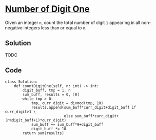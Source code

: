 # [Number of Digit One](https://leetcode.com/problems/number-of-digit-one/)

Given an integer `n`, count the total number of digit `1` appearing in all non-negative integers less than or equal to `n`.

## Solution
TODO
## Code
```
class Solution:
    def countDigitOne(self, n: int) -> int:
        digit_buff, tmp = 1, n
        sum_buff, results = 0, [0]
        while tmp > 0:
            tmp, curr_digit = divmod(tmp, 10)
            results.append(sum_buff*curr_digit+digit_buff if curr_digit>1 \
                           else sum_buff*curr_digit+(n%digit_buff+1)*curr_digit)
            sum_buff += sum_buff*9+digit_buff
            digit_buff *= 10
        return sum(results)
```